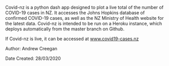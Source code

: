 Covid-nz is a python dash app designed to plot a live total of the number of COVID-19 cases in NZ. It accesses the Johns Hopkins database of confirmed COVID-19 cases, as well as the NZ Ministry of Health website for the latest data. Covid-nz is intended to be run on a Heroku instance, which deploys automatically from the master branch on Github. 

If Covid-nz is live, it can be accessed at www.covid19-cases.nz

Author: Andrew Creegan

Date Created: 28/03/2020

